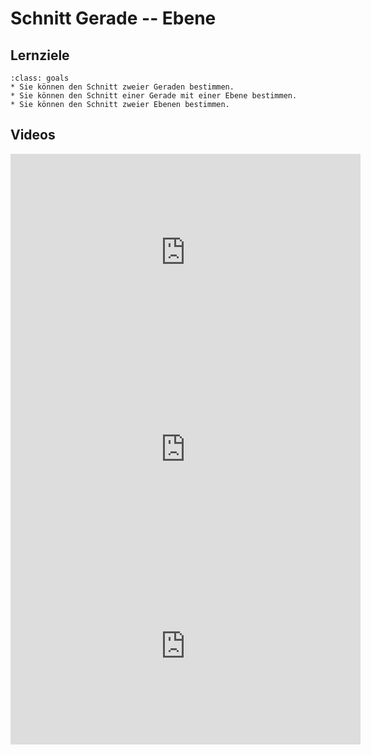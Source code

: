 # Schnitt Gerade -- Ebene

## Lernziele

```{admonition} Lernziele 
:class: goals
* Sie können den Schnitt zweier Geraden bestimmen.
* Sie können den Schnitt einer Gerade mit einer Ebene bestimmen.
* Sie können den Schnitt zweier Ebenen bestimmen.
```

## Videos

<iframe width="560" height="315" src="https://www.youtube.com/embed/S9m44EDVQ6M" title="YouTube video player" frameborder="0" allow="accelerometer; autoplay; clipboard-write; encrypted-media; gyroscope; picture-in-picture" allowfullscreen></iframe>

<iframe width="560" height="315" src="https://www.youtube.com/embed/CqBSmBOd4xM" title="YouTube video player" frameborder="0" allow="accelerometer; autoplay; clipboard-write; encrypted-media; gyroscope; picture-in-picture" allowfullscreen></iframe>

<iframe width="560" height="315" src="https://www.youtube.com/embed/q3V_ZRtx-Yc" title="YouTube video player" frameborder="0" allow="accelerometer; autoplay; clipboard-write; encrypted-media; gyroscope; picture-in-picture" allowfullscreen></iframe>